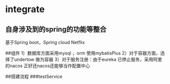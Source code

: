 # integrate
## 自身涉及到的spring的功能等整合
基于Spring boot，Spring cloud Netflix

##组件
1）数据库方面采用mysql ，orm 使用mybatisPlus
2）对于容器方面，选择了undertow 做为容器
3）对于服务注册：由于eureka 已停止服务，采用阿里的nacos 正好还nacos还能够当作配置中心

##搭建流程
###testService




